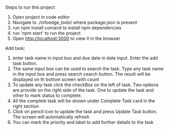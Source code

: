 Steps to run this project
1. Open project in code editor
2. Navigate to ./infoedge_todo/ where package.json is present
3. run npm install comand to install npm dependencies
4. run 'npm start' to run the project
5. Open [http://localhost:3000](http://localhost:3000) to view it in the browser

Add task:
1. enter task name in input box and due date in date input. Enter the add task button.
2. The same input box can be used to search the task. Type any task name in the input box and press search cearch button. The result will be displayed on th bottom screen with count
3. To update any task click the checkBox on the left of task. Two options are provide on the right side of the task. One to update the task and other to mark status to complete.
4. All the complete task will be shown under Complete Task card in the right section
5. Click on pencil icon to update the task and press Update Task button. The screen will automatically refresh
6. You can mark the priority and label to add further details to the task